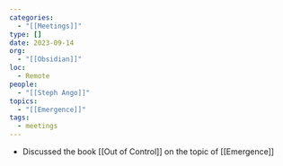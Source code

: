 ```yaml
---
categories:
  - "[[Meetings]]"
type: []
date: 2023-09-14
org:
  - "[[Obsidian]]"
loc:
  - Remote
people:
  - "[[Steph Ango]]"
topics:
  - "[[Emergence]]"
tags:
  - meetings
---
```

- Discussed the book [[Out of Control]] on the topic of [[Emergence]]
